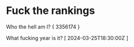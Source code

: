 # Fuck the rankings

Who the hell am I?
{ 3356174 }

What fucking year is it?
[ 2024-03-25T18:30:00Z ]
